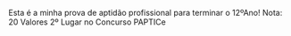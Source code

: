 Esta é a minha prova de aptidão profissional para terminar o 12ºAno!
Nota: 20 Valores
2º Lugar no Concurso PAPTICe
